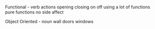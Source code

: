 Functional - verb
actions
opening closing on off
using a lot of functions
pure functions no side affect

Object Oriented - noun
wall doors windows